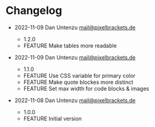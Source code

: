 # Changelog

* 2022-11-09 Dan Untenzu <mail@pixelbrackets.de>

  * 1.2.0
  * FEATURE Make tables more readable

* 2022-11-09 Dan Untenzu <mail@pixelbrackets.de>

  * 1.1.0
  * FEATURE Use CSS variable for primary color
  * FEATURE Make quote blockes more distinct
  * FEATURE Set max width for code blocks & images

* 2022-11-08 Dan Untenzu <mail@pixelbrackets.de>

  * 1.0.0
  * FEATURE Initial version
